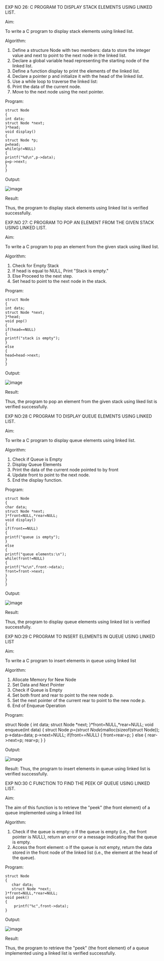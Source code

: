 

EXP NO 26: C PROGRAM TO DISPLAY STACK ELEMENTS USING LINKED LIST.


Aim:

To write a C program to display stack elements using linked list.


Algorithm:

1.	Define a structure Node with two members: data to store the integer value and next to point to the next node in the linked list.
2.	Declare a global variable head representing the starting node of the linked list.
3.	Define a function display to print the elements of the linked list.
4.	Declare a pointer p and initialize it with the head of the linked list.
5.	Use a while loop to traverse the linked list:
6.	Print the data of the current node.
7.	Move to the next node using the next pointer.

 
Program:

```
struct Node
{
int data;
struct Node *next;
}*head;
void display()
{
struct Node *p;
p=head;
while(p!=NULL)
{
printf("%d\n",p->data);
p=p->next;
}
}
```


Output:

![image](https://github.com/user-attachments/assets/0ea37287-77c7-4933-9c13-80587e200229)


Result:

Thus, the program to display stack elements using linked list is verified successfully. 



EXP.NO 27: C PROGRAM TO POP AN ELEMENT FROM THE GIVEN STACK USING 
LINKED LIST.


Aim:

To write a C program to pop an element from the given stack using liked list.


Algorithm:

1.	Check for Empty Stack
2.	If head is equal to NULL, Print "Stack is empty."
3.	Else Proceed to the next step.
4.	Set head to point to the next node in the stack.
 

Program:

```
struct Node
{
int data;
struct Node *next;
}*head;
void pop()
{
if(head==NULL)
{
printf("stack is empty");
}
else
{
head=head->next;
}
}
```
Output:

![image](https://github.com/user-attachments/assets/46866212-d49a-42ad-b880-f04ebe1fcb6d)


Result:

Thus, the program to pop an element from the given stack using liked list is verified successfully.

 
EXP NO:28 C PROGRAM TO DISPLAY QUEUE ELEMENTS USING LINKED LIST.


Aim:

To write a C program to display queue elements using linked list.


Algorithm:

1.	Check if Queue is Empty
2.	Display Queue Elements
3.	Print the data of the current node pointed to by front
4.	Update front to point to the next node.
5.	End the display function.

 
Program:

```
struct Node
{
char data;
struct Node *next;
}*front=NULL,*rear=NULL;
void display()
{
if(front==NULL)
{
printf("queue is empty");
}
else
{
printf("queue elements:\n");
while(front!=NULL)
{
printf("%c\n",front->data);
front=front->next;
}
}
}
```


Output:

![image](https://github.com/user-attachments/assets/e015a1ed-1a37-4a61-8e8e-3e882f8ec722)


Result:

Thus, the program to display queue elements using linked list is verified successfully.


 
EXP NO:29 C PROGRAM TO INSERT ELEMENTS IN QUEUE USING LINKED LIST

Aim:

To write a C program to insert elements in queue using linked list

Algorithm:

1.	Allocate Memory for New Node
2.	Set Data and Next Pointer
3.	Check if Queue is Empty
4.	Set both front and rear to point to the new node p.
5.	Set the next pointer of the current rear to point to the new node p.
6.	End of Enqueue Operation
 
Program:


struct Node
{
int data;
struct Node *next;
}*front=NULL,*rear=NULL; 
void enqueue(int data)
{
struct Node *p=(struct Node*)malloc(sizeof(struct Node)); 
p->data=data;
p->next=NULL; 
if(front==NULL)
{
front=rear=p;
}
else
{
rear->next=p; 
rear=p;
}
}


Output:


![image](https://github.com/user-attachments/assets/c38705fa-cfd0-4266-a2b4-f2c462c6e3af)


Result:
Thus, the program to insert elements in queue using linked list is verified successfully.



EXP NO:30 C FUNCTION TO FIND THE PEEK OF QUEUE USING LINKED LIST.


Aim:

The aim of this function is to retrieve the "peek" (the front element) of a queue implemented using a linked list

Algorithm:

1.	Check if the queue is empty:
o	If the queue is empty (i.e., the front pointer is NULL), return an error or a message indicating that the queue is empty.
2.	Access the front element:
o	If the queue is not empty, return the data stored in the front node of the linked list (i.e., the element at the head of the queue).

Program:

```
struct Node
{
   char data;
   struct Node *next;
}*front=NULL,*rear=NULL;
void peek()
{
    printf("%c",front->data);
}
```

Output:

![image](https://github.com/user-attachments/assets/2c65f0ff-a2e4-49f5-8056-9132434b3356)


Result:

Thus, the program to retrieve the "peek" (the front element) of a queue implemented using a linked list is verified successfully.


